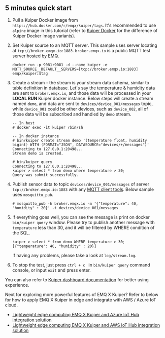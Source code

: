 ## 5 minutes quick start

1. Pull a Kuiper Docker image from ``https://hub.docker.com/r/emqx/kuiper/tags``. It's recommended to use `alpine` image in this tutorial (refer to [Kuiper Docker](https://hub.docker.com/r/emqx/kuiper) for the difference of Kuiper Docker image variants). 

2. Set Kuiper source to an MQTT server. This sample uses server locating at ``tcp://broker.emqx.io:1883``. ``broker.emqx.io`` is a public MQTT test server hosted by [EMQ](https://www.emqx.io).

   ```shell
   docker run -p 9081:9081 -d --name kuiper -e MQTT_SOURCE__DEFAULT__SERVERS=[tcp://broker.emqx.io:1883] emqx/kuiper:$tag
   ```

3. Create a stream - the stream is your stream data schema, similar to table definition in database. Let's say the temperature & humidity data are sent to ``broker.emqx.io``, and those data will be processed in your **LOCAL RUN** Kuiper docker instance.  Below steps will create a stream named ``demo``, and data are sent to ``devices/device_001/messages`` topic, while ``device_001`` could be other devices, such as ``device_002``, all of those data will be subscribed and handled by ``demo`` stream.

   ```shell
   -- In host
   # docker exec -it kuiper /bin/sh
   
   -- In docker instance
   # bin/kuiper create stream demo '(temperature float, humidity bigint) WITH (FORMAT="JSON", DATASOURCE="devices/+/messages")'
   Connecting to 127.0.0.1:20498...
   Stream demo is created.
   
   # bin/kuiper query
   Connecting to 127.0.0.1:20498...
   kuiper > select * from demo where temperature > 30;
   Query was submit successfully.
   
   ```

4. Publish sensor data to topic ``devices/device_001/messages`` of server ``tcp://broker.emqx.io:1883`` with any [MQTT client tools](https://medium.com/@emqtt/mqtt-client-tools-215ff7a17ad). Below sample uses ``mosquitto_pub``. 

   ```shell
   # mosquitto_pub -h broker.emqx.io -m '{"temperature": 40, "humidity" : 20}' -t devices/device_001/messages
   ```

5. If everything goes well,  you can see the message is print on docker ``bin/kuiper query`` window. Please try to publish another message with ``temperature`` less than 30, and it will be filtered by WHERE condition of the SQL. 

   ```
   kuiper > select * from demo WHERE temperature > 30;
   [{"temperature": 40, "humidity" : 20}]
   ```

   If having any problems, please take a look at ``log/stream.log``.

6. To stop the test, just press ``ctrl + c `` in ``bin/kuiper query`` command console, or input `exit` and press enter.

You can also refer to [Kuiper dashboard documentation](https://github.com/cloustone/pandas/kuiper/blob/master/docs/en_US/manager-ui/overview.md) for better using experience.

Next for exploring more powerful features of EMQ X  Kuiper? Refer to below for how to apply EMQ X Kuiper in edge and integrate with AWS / Azure IoT cloud.

   - [Lightweight edge computing EMQ X Kuiper and Azure IoT Hub integration solution](https://www.emqx.io/blog/85) 
   - [Lightweight edge computing EMQ X Kuiper and AWS IoT Hub integration solution](https://www.emqx.io/blog/88)